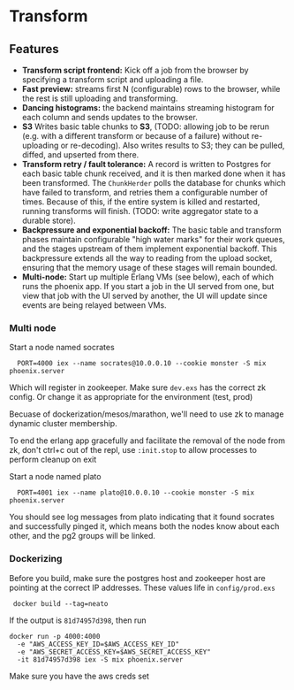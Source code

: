 # Transform

## Features

- **Transform script frontend:** Kick off a job from the browser by specifying a transform script and uploading a file.
- **Fast preview:** streams first N (configurable) rows to the browser, while the rest is still uploading and transforming.
- **Dancing histograms:** the backend maintains streaming histogram for each column and sends updates to the browser.
- **S3** Writes basic table chunks to **S3**, (TODO: allowing job to be rerun (e.g. with a different transform or because of a failure) without re-uploading or re-decoding). Also writes results to S3; they can be pulled, diffed, and upserted from there.
- **Transform retry / fault tolerance:** A record is written to Postgres for each basic table chunk received, and it is then marked done when it has been transformed. The `ChunkHerder` polls the database for chunks which have failed to transform, and retries them a configurable number of times. Because of this, if the entire system is killed and restarted, running transforms will finish. (TODO: write aggregator state to a durable store).
- **Backpressure and exponential backoff:** The basic table and transform phases maintain configurable "high water marks" for their work queues, and the stages upstream of them implement exponential backoff. This backpressure extends all the way to reading from the upload socket, ensuring that the memory usage of these stages will remain bounded.
- **Multi-node:** Start up multiple Erlang VMs (see below), each of which runs the phoenix app. If you start a job in the UI served from one, but view that job with the UI served by another, the UI will update since events are being relayed between VMs.

### Multi node

Start a node named socrates
```
  PORT=4000 iex --name socrates@10.0.0.10 --cookie monster -S mix phoenix.server
```
Which will register in zookeeper. Make sure `dev.exs` has the correct zk config. Or change it as appropriate for the environment (test, prod)

Becuase of dockerization/mesos/marathon, we'll need to use zk to manage dynamic cluster membership.

To end the erlang app gracefully and facilitate the removal of the node from zk, don't ctrl+c out of the repl, use `:init.stop` to allow processes to perform cleanup on exit

Start a node named plato
```
  PORT=4001 iex --name plato@10.0.0.10 --cookie monster -S mix phoenix.server
```

You should see log messages from plato indicating that it found socrates and successfully pinged it, which means both the nodes know about each other, and the pg2 groups will be linked.

### Dockerizing
Before you build, make sure the postgres host and zookeeper host are pointing at the correct IP addresses. These values life in `config/prod.exs`

``` docker build --tag=neato```

If the output is `81d74957d398`, then run
```
docker run -p 4000:4000
  -e "AWS_ACCESS_KEY_ID=$AWS_ACCESS_KEY_ID"
  -e "AWS_SECRET_ACCESS_KEY=$AWS_SECRET_ACCESS_KEY"
  -it 81d74957d398 iex -S mix phoenix.server
```

Make sure you have the aws creds set
